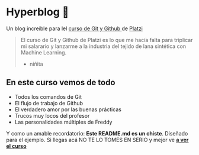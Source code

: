 # Hyperblog &#128154;
Un blog incre&iacute;ble para lel [ curso de Git y Github ](https://platzi.com/cursos/git-github/ "curso de Git y Github") de [Platzi](https://platzi.com/ 'Platzi')
> El curso de Git y Github de Platzi es lo que me hac&iacute;a falta para triplicar mi salarario y lanzarme a la industria del tejido de lana sint&eacute;tica con Machine Learning.
> - niñita

## En este curso vemos de todo
* Todos los comandos de Git
* El flujo de trabajo de Github
* El verdadero amor por las buenas pr&aacute;cticas
* Trucos muy locos del profesor
* Las personalidades m&uacute;ltiples de Freddy

Y como un amable recordatorio: **Este README.md es un chiste**. Dise&ntilde;ado para el ejemplo. Si llegas ac&aacute; NO TE LO TOMES EN SERIO y mejor ve [**a ver el curso**](https://platzi.com/cursos/git-github/ 'curso de Git y Github')
